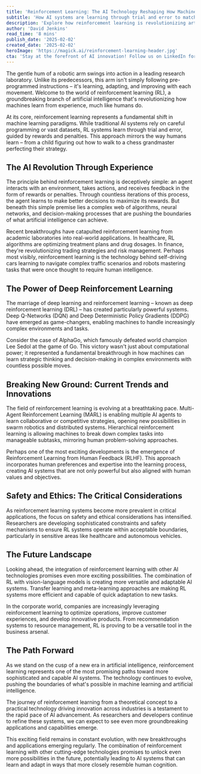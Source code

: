 ```yaml
---
title: 'Reinforcement Learning: The AI Technology Reshaping How Machines Learn from Experience'
subtitle: 'How AI systems are learning through trial and error to match human capabilities'
description: 'Explore how reinforcement learning is revolutionizing artificial intelligence by enabling machines to learn from experience through trial and error, similar to human learning processes. From healthcare to autonomous vehicles, this groundbreaking technology is reshaping various industries and pushing the boundaries of AI capabilities.'
author: 'David Jenkins'
read_time: '8 mins'
publish_date: '2025-02-02'
created_date: '2025-02-02'
heroImage: 'https://magick.ai/reinforcement-learning-header.jpg'
cta: 'Stay at the forefront of AI innovation! Follow us on LinkedIn for regular updates on breakthrough technologies like reinforcement learning and join a community of forward-thinking professionals shaping the future of artificial intelligence.'
---
```


The gentle hum of a robotic arm swings into action in a leading research laboratory. Unlike its predecessors, this arm isn't simply following pre-programmed instructions – it's learning, adapting, and improving with each movement. Welcome to the world of reinforcement learning (RL), a groundbreaking branch of artificial intelligence that's revolutionizing how machines learn from experience, much like humans do.

At its core, reinforcement learning represents a fundamental shift in machine learning paradigms. While traditional AI systems rely on careful programming or vast datasets, RL systems learn through trial and error, guided by rewards and penalties. This approach mirrors the way humans learn – from a child figuring out how to walk to a chess grandmaster perfecting their strategy. 

## The AI Revolution Through Experience

The principle behind reinforcement learning is deceptively simple: an agent interacts with an environment, takes actions, and receives feedback in the form of rewards or penalties. Through countless iterations of this process, the agent learns to make better decisions to maximize its rewards. But beneath this simple premise lies a complex web of algorithms, neural networks, and decision-making processes that are pushing the boundaries of what artificial intelligence can achieve.

Recent breakthroughs have catapulted reinforcement learning from academic laboratories into real-world applications. In healthcare, RL algorithms are optimizing treatment plans and drug dosages. In finance, they're revolutionizing trading strategies and risk management. Perhaps most visibly, reinforcement learning is the technology behind self-driving cars learning to navigate complex traffic scenarios and robots mastering tasks that were once thought to require human intelligence.

## The Power of Deep Reinforcement Learning

The marriage of deep learning and reinforcement learning – known as deep reinforcement learning (DRL) – has created particularly powerful systems. Deep Q-Networks (DQN) and Deep Deterministic Policy Gradients (DDPG) have emerged as game-changers, enabling machines to handle increasingly complex environments and tasks.

Consider the case of AlphaGo, which famously defeated world champion Lee Sedol at the game of Go. This victory wasn't just about computational power; it represented a fundamental breakthrough in how machines can learn strategic thinking and decision-making in complex environments with countless possible moves.

## Breaking New Ground: Current Trends and Innovations

The field of reinforcement learning is evolving at a breathtaking pace. Multi-Agent Reinforcement Learning (MARL) is enabling multiple AI agents to learn collaborative or competitive strategies, opening new possibilities in swarm robotics and distributed systems. Hierarchical reinforcement learning is allowing machines to break down complex tasks into manageable subtasks, mirroring human problem-solving approaches.

Perhaps one of the most exciting developments is the emergence of Reinforcement Learning from Human Feedback (RLHF). This approach incorporates human preferences and expertise into the learning process, creating AI systems that are not only powerful but also aligned with human values and objectives.

## Safety and Ethics: The Critical Considerations

As reinforcement learning systems become more prevalent in critical applications, the focus on safety and ethical considerations has intensified. Researchers are developing sophisticated constraints and safety mechanisms to ensure RL systems operate within acceptable boundaries, particularly in sensitive areas like healthcare and autonomous vehicles.

## The Future Landscape

Looking ahead, the integration of reinforcement learning with other AI technologies promises even more exciting possibilities. The combination of RL with vision-language models is creating more versatile and adaptable AI systems. Transfer learning and meta-learning approaches are making RL systems more efficient and capable of quick adaptation to new tasks.

In the corporate world, companies are increasingly leveraging reinforcement learning to optimize operations, improve customer experiences, and develop innovative products. From recommendation systems to resource management, RL is proving to be a versatile tool in the business arsenal.

## The Path Forward

As we stand on the cusp of a new era in artificial intelligence, reinforcement learning represents one of the most promising paths toward more sophisticated and capable AI systems. The technology continues to evolve, pushing the boundaries of what's possible in machine learning and artificial intelligence.

The journey of reinforcement learning from a theoretical concept to a practical technology driving innovation across industries is a testament to the rapid pace of AI advancement. As researchers and developers continue to refine these systems, we can expect to see even more groundbreaking applications and capabilities emerge.

This exciting field remains in constant evolution, with new breakthroughs and applications emerging regularly. The combination of reinforcement learning with other cutting-edge technologies promises to unlock even more possibilities in the future, potentially leading to AI systems that can learn and adapt in ways that more closely resemble human cognition.